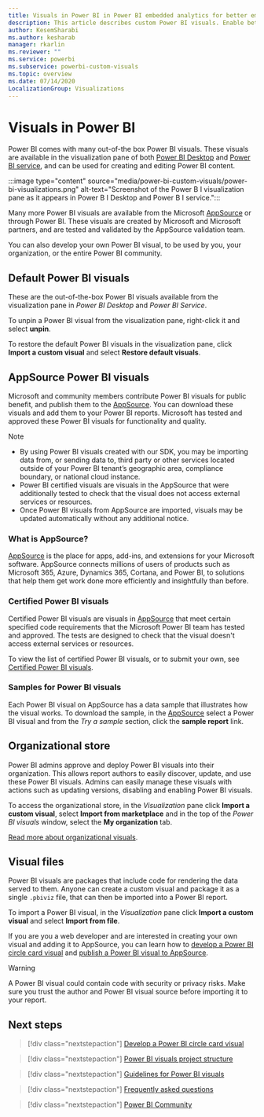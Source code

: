 ```yaml
---
title: Visuals in Power BI in Power BI embedded analytics for better embedded BI insights
description: This article describes custom Power BI visuals. Enable better embedded BI insights using Power BI embedded analytics.
author: KesemSharabi
ms.author: kesharab
manager: rkarlin
ms.reviewer: ""
ms.service: powerbi
ms.subservice: powerbi-custom-visuals
ms.topic: overview
ms.date: 07/14/2020
LocalizationGroup: Visualizations
---
```


# Visuals in Power BI

Power BI comes with many out-of-the box Power BI visuals. These visuals are available in the visualization pane of both [Power BI Desktop](https://powerbi.microsoft.com/desktop/) and [Power BI service](https://app.powerbi.com), and can be used for creating and editing Power BI content.

:::image type="content" source="media/power-bi-custom-visuals/power-bi-visualizations.png" alt-text="Screenshot of the Power B I visualization pane as it appears in Power B I Desktop and Power B I service.":::

Many more Power BI visuals are available from the Microsoft [AppSource](https://nam06.safelinks.protection.outlook.com/?url=https%3A%2F%2Fappsource.microsoft.com%2Fen-us%2Fmarketplace%2Fapps%3Fpage%3D1%26product%3Dpower-bi-visuals&data=02%7C01%7CKesem.Sharabi%40microsoft.com%7C6d9286afacb3468d4cde08d740b76694%7C72f988bf86f141af91ab2d7cd011db47%7C1%7C0%7C637049028749147718&sdata=igWm0e1vXdgGcbyvngQBrHQVAkahPnxPC1ZhUPntGI8%3D&reserved=0) or through Power BI. These visuals are created by Microsoft and Microsoft partners, and are tested and validated by the AppSource validation team.

You can also develop your own Power BI visual, to be used by you, your organization, or the entire Power BI community.

## Default Power BI visuals

These are the out-of-the-box Power BI visuals available from the visualization pane in *Power BI Desktop* and *Power BI Service*.

To unpin a Power BI visual from the visualization pane, right-click it and select **unpin**.

To restore the default Power BI visuals in the visualization pane, click **Import a custom visual** and select **Restore default visuals**. 

## AppSource Power BI visuals

Microsoft and community members contribute Power BI visuals for public benefit, and publish them to the [AppSource](https://appsource.microsoft.com/marketplace/apps?product=power-bi-visuals). You can download these visuals and add them to your Power BI reports. Microsoft has tested and approved these Power BI visuals for functionality and quality.

>[!NOTE]
>* By using Power BI visuals created with our SDK, you may be importing data from, or sending data to, third party or other services located outside of your Power BI tenant’s geographic area, compliance boundary, or national cloud instance.
>* Power BI certified visuals are visuals in the AppSource that were additionally tested to check that the visual does not access external services or resources.
>* Once Power BI visuals from AppSource are imported, visuals may be updated automatically without any additional notice.

### What is AppSource?

[AppSource](https://appsource.microsoft.com/marketplace/apps?product=power-bi-visuals) is the place for apps, add-ins, and extensions for your Microsoft software. AppSource connects millions of users of products such as Microsoft 365, Azure, Dynamics 365, Cortana, and Power BI, to solutions that help them get work done more efficiently and insightfully than before.

### Certified Power BI visuals

Certified Power BI visuals are visuals in [AppSource](https://nam06.safelinks.protection.outlook.com/?url=https%3A%2F%2Fappsource.microsoft.com%2Fen-us%2Fmarketplace%2Fapps%3Fpage%3D1%26product%3Dpower-bi-visuals&data=02%7C01%7CKesem.Sharabi%40microsoft.com%7C6d9286afacb3468d4cde08d740b76694%7C72f988bf86f141af91ab2d7cd011db47%7C1%7C0%7C637049028749147718&sdata=igWm0e1vXdgGcbyvngQBrHQVAkahPnxPC1ZhUPntGI8%3D&reserved=0) that meet certain specified code requirements that the Microsoft Power BI team has tested and approved. The tests are designed to check that the visual doesn't access external services or resources.

To view the list of certified Power BI visuals, or to submit your own, see [Certified Power BI visuals](power-bi-custom-visuals-certified.md).

### Samples for Power BI visuals

Each Power BI visual on AppSource has a data sample that illustrates how the visual works. To download the sample, in the [AppSource](https://nam06.safelinks.protection.outlook.com/?url=https%3A%2F%2Fappsource.microsoft.com%2Fen-us%2Fmarketplace%2Fapps%3Fpage%3D1%26product%3Dpower-bi-visuals&data=02%7C01%7CKesem.Sharabi%40microsoft.com%7C6d9286afacb3468d4cde08d740b76694%7C72f988bf86f141af91ab2d7cd011db47%7C1%7C0%7C637049028749147718&sdata=igWm0e1vXdgGcbyvngQBrHQVAkahPnxPC1ZhUPntGI8%3D&reserved=0) select a Power BI visual and from the *Try a sample* section, click the **sample report** link.

## Organizational store

Power BI admins approve and deploy Power BI visuals into their organization. This allows report authors to easily discover, update, and use these Power BI visuals. Admins can easily manage these visuals with actions such as updating versions, disabling and enabling Power BI visuals.

To access the organizational store, in the *Visualization* pane click **Import a custom visual**, select **Import from marketplace** and in the top of the *Power BI visuals* window, select the **My organization** tab.

[Read more about organizational visuals](power-bi-custom-visuals-organization.md).

## Visual files

Power BI visuals are packages that include code for rendering the data served to them. Anyone can create a custom visual and package it as a single `.pbiviz` file, that can then be imported into a Power BI report.

To import a Power BI visual, in the *Visualization* pane click **Import a custom visual** and select **Import from file**.

If you are you a web developer and are interested in creating your own visual and adding it to AppSource, you can learn how to [develop a Power BI circle card visual](develop-circle-card.md) and [publish a Power BI visual to AppSource](office-store.md).

> [!WARNING]
> A Power BI visual could contain code with security or privacy risks. Make sure you trust the author and Power BI visual source before importing it to your report.

## Next steps

>[!div class="nextstepaction"]
>[Develop a Power BI circle card visual](develop-circle-card.md)

>[!div class="nextstepaction"]
>[Power BI visuals project structure](visual-project-structure.md)

>[!div class="nextstepaction"]
>[Guidelines for Power BI visuals](guidelines-powerbi-visuals.md)

>[!div class="nextstepaction"]
>[Frequently asked questions](power-bi-custom-visuals-faq.md)

>[!div class="nextstepaction"]
>[Power BI Community](https://community.powerbi.com/)